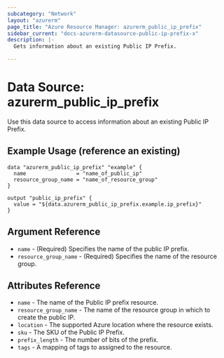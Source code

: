 ```yaml
---
subcategory: "Network"
layout: "azurerm"
page_title: "Azure Resource Manager: azurerm_public_ip_prefix"
sidebar_current: "docs-azurerm-datasource-public-ip-prefix-x"
description: |-
  Gets information about an existing Public IP Prefix.

---
```


# Data Source: azurerm_public_ip_prefix

Use this data source to access information about an existing Public IP Prefix.

## Example Usage (reference an existing)

```hcl
data "azurerm_public_ip_prefix" "example" {
  name                = "name_of_public_ip"
  resource_group_name = "name_of_resource_group"
}

output "public_ip_prefix" {
  value = "${data.azurerm_public_ip_prefix.example.ip_prefix}"
}
```

## Argument Reference

* `name` - (Required) Specifies the name of the public IP prefix.
* `resource_group_name` - (Required) Specifies the name of the resource group.

## Attributes Reference

* `name` - The name of the Public IP prefix resource.
* `resource_group_name` - The name of the resource group in which to create the public IP.
* `location` - The supported Azure location where the resource exists.
* `sku` - The SKU of the Public IP Prefix.
* `prefix_length` - The number of bits of the prefix.
* `tags` - A mapping of tags to assigned to the resource.
